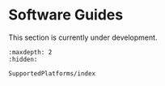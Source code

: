 # Software Guides

This section is currently under development.

```{toctree}
:maxdepth: 2
:hidden:

SupportedPlatforms/index
```